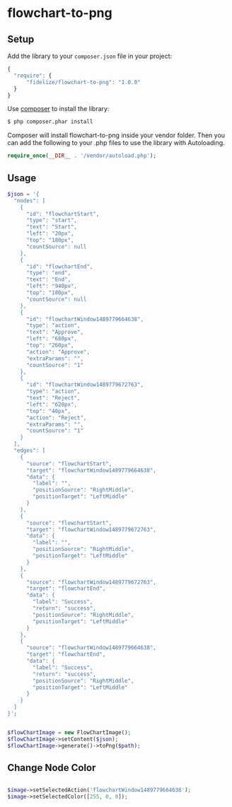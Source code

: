 # flowchart-to-png

Setup
-----

 Add the library to your `composer.json` file in your project:

```javascript
{
  "require": {
      "fidelize/flowchart-to-png": "1.0.0"
  }
}
```

Use [composer](http://getcomposer.org) to install the library:

```bash
$ php composer.phar install
```

Composer will install flowchart-to-png inside your vendor folder. Then you can add the following to your
.php files to use the library with Autoloading.

```php
require_once(__DIR__ . '/vendor/autoload.php');
```

Usage
-----


```php
$json = '{
  "nodes": [
    {
      "id": "flowchartStart",
      "type": "start",
      "text": "Start",
      "left": "20px",
      "top": "180px",
      "countSource": null
    },
    {
      "id": "flowchartEnd",
      "type": "end",
      "text": "End",
      "left": "940px",
      "top": "180px",
      "countSource": null
    },
    {
      "id": "flowchartWindow1489779664638",
      "type": "action",
      "text": "Approve",
      "left": "680px",
      "top": "260px",
      "action": "Approve",
      "extraParams": "",
      "countSource": "1"
    },
    {
      "id": "flowchartWindow1489779672763",
      "type": "action",
      "text": "Reject",
      "left": "620px",
      "top": "40px",
      "action": "Reject",
      "extraParams": "",
      "countSource": "1"
    }
  ],
  "edges": [
    {
      "source": "flowchartStart",
      "target": "flowchartWindow1489779664638",
      "data": {
        "label": "",
        "positionSource": "RightMiddle",
        "positionTarget": "LeftMiddle"
      }
    },
    {
      "source": "flowchartStart",
      "target": "flowchartWindow1489779672763",
      "data": {
        "label": "",
        "positionSource": "RightMiddle",
        "positionTarget": "LeftMiddle"
      }
    },
    {
      "source": "flowchartWindow1489779672763",
      "target": "flowchartEnd",
      "data": {
        "label": "Success",
        "return": "success",
        "positionSource": "RightMiddle",
        "positionTarget": "LeftMiddle"
      }
    },
    {
      "source": "flowchartWindow1489779664638",
      "target": "flowchartEnd",
      "data": {
        "label": "Success",
        "return": "success",
        "positionSource": "RightMiddle",
        "positionTarget": "LeftMiddle"
      }
    }
  ]
}';


$flowChartImage = new FlowChartImage();
$flowChartImage->setContent($json);
$flowChartImage->generate()->toPng($path);

```

Change Node Color
------

```php

$image->setSelectedAction('flowchartWindow1489779664638');
$image->setSelectedColor([255, 0, 0]);

